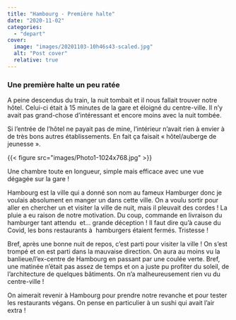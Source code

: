 ```yaml
---
title: "Hambourg - Première halte"
date: "2020-11-02"
categories: 
  - "depart"
cover:
  image: "images/20201103-10h46s43-scaled.jpg"
  alt: "Post cover"
  relative: true
---
```


### Une première halte un peu ratée

A peine descendus du train, la nuit tombait et il nous fallait trouver notre hôtel. Celui-ci était à 15 minutes de la gare et éloigné du centre-ville. Il n’y avait pas grand-chose d’intéressant et encore moins avec la nuit tombée.

Si l’entrée de l’hôtel ne payait pas de mine, l’intérieur n’avait rien à envier à de très bons autres établissements. En fait ça faisait « hôtel/auberge de jeunesse ».

{{< figure src="images/Photo1-1024x768.jpg" >}}

Une chambre toute en longueur, simple mais efficace avec une vue dégagée sur la gare !

Hambourg est la ville qui a donné son nom au fameux Hamburger donc je voulais absolument en manger un dans cette ville. On a voulu sortir pour aller en chercher un et visiter la ville de nuit, mais il pleuvait des cordes ! La pluie a eu raison de notre motivation. Du coup, commande en livraison du hamburger tant attendu  et... grande déception ! Il faut dire qu’à cause du Covid, les bons restaurants à  hamburgers étaient fermés. Tristesse !

Bref, après une bonne nuit de repos, c’est parti pour visiter la ville ! On s’est trompé et on est parti dans la mauvaise direction. On aura au moins vu la banlieue/l’ex-centre de Hambourg en passant par une coulée verte. Bref, une matinée n’était pas assez de temps et on a juste pu profiter du soleil, de l’architecture de quelques bâtiments. On n’a malheureusement rien vu du centre-ville !

On aimerait revenir à Hambourg pour prendre notre revanche et pour tester les restaurants végans. On pense en particulier à un sushi qui avait l’air extra !
